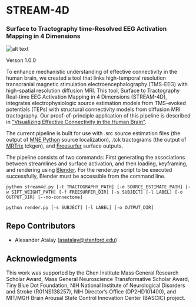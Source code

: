 # STREAM-4D
### Surface to Tractography time-Resolved EEG Activation Mapping in 4 Dimensions 

![alt text](https://github.com/ComaRecoveryLab/STREAM-4D/blob/main/resources/STREAM-4D_premotor.gif "STREAM-4D Left Premotor Stimulation")

Verson 1.0.0

To enhance mechanistic understanding of effective connectivity in the human brain, we created a tool that links high-temporal resolution transcranial magnetic stimulation electroencephalography (TMS-EEG) with high-spatial resolution diffusion MRI. This tool, Surface to Tractography Real-time EEG Activation Mapping in 4 Dimensions (STREAM-4D), integrates electrophysiologic source estimation models from TMS-evoked potentials (TEPs) with structural connectivity models from diffusion MRI tractography. Our proof-of-principle application of this pipeline is described in ["Visualizing Effective Connectivity in the Human Brain"](https://doi.org/10.1101/2025.03.06.641642).

The current pipeline is built for use with .src source estimation files (the output of [MNE Python](https://mne.tools/stable/index.html) source localization), .tck tractograms (the output of [MRTrix](https://www.mrtrix.org) tckgen), and [Freesurfer](https://surfer.nmr.mgh.harvard.edu) surface outputs.

The pipeline consists of two commands: First generating the associations between streamlines and surface activation, and then loading, keyframing, and rendering using [Blender](https://www.blender.org). For the render.py script to be executed successfully, Blender must be accessible from the command line.

```
python stream4d.py [-t TRACTOGRAPHY_PATH] [-e SOURCE_ESTIMATE_PATH] [-w SIFT_WEIGHT_PATH] [-f FREESURFER_DIR] [-s SUBJECT] [-l LABEL] [-o OUTPUT_DIR] [--no-connectome]

python render.py [-s SUBJECT] [-l LABEL] [-o OUTPUT_DIR]
```

## Repo Contributors

- Alexander Atalay ([asatalay@stanford.edu](mailto:asatalay@mstanford.edu))

## Acknowledgments

This work was supported by the Chen Institute Mass General Research Scholar Award, Mass General Neuroscience Transformative Scholar Award, Tiny Blue Dot Foundation, NIH National Institute of Neurological Disorders and Stroke (R01NS138257), NIH Director’s Office (DP2HD101400), and MIT/MGH Brain Arousal State Control Innovation Center (BASCIC) project.
